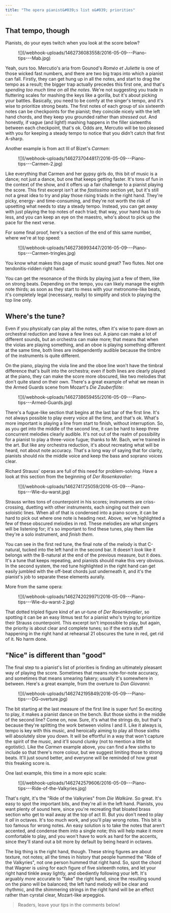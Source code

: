 ```yaml
---
title: "The opera pianist&#039;s list o&#039; priorities"
---
```


## That tempo, though

Pianists, do your eyes twitch when you look at the score below?

<figure data-type="image">
![](/webhook-uploads/1462736083558/2016-05-09---Piano-tips---Mab.jpg)
</figure>

Yeah, ours too. Mercutio's aria from Gounod's *Roméo et Juliette* is one of those wicked fast numbers, and there are two big traps into which a pianist can fall. Firstly, they can get hung up in all the notes, and start to drag the tempo as a result; the bigger trap actually precedes this first one, and that's *spending too much time on all the notes*. We're not suggesting you trade in fluttering scales for mashing the keys like a gorilla, but it's about picking your battles. Basically, you need to be comfy at the singer's tempo, and it's wise to prioritize strong beats. The first notes of each group of six sixteenth notes can be checkpoints for the pianist; they coincide nicely with the left hand chords, and they keep you grounded rather than *stressed out*. And honestly, if vague (and light!) mashing happens in the filler sixteenths between each checkpoint, that's ok. Odds are, Mercutio will be too pleased with you for keeping a steady tempo to notice that you didn't catch that first A-sharp.

Another example is from act III of Bizet's *Carmen*:

<figure data-type="image">![](/webhook-uploads/1462737044817/2016-05-09---Piano-tips---Carmen-2.jpg)
</figure>

Like everything that Carmen and her gypsy girls do, this bit of music is a dance; not just a dance, but one that keeps getting faster. It's tons of fun in the context of the show, and it offers up a fair challenge to a pianist playing the score. This first excerpt isn't at the *fastissimo* section yet, but it's still not a great idea to try and play those rising triads in the right hand. They're picky, energy- and time-consuming, and they're not worth the risk of upsetting what needs to stay a steady tempo. Instead, you can get away with just playing the top notes of each triad; that way, your hand has to do less, and you can keep an eye on the maestro, who's about to pick up the pace for the next verse.

For some final proof, here's a section of the end of this same number, where we're at top speed:

<figure data-type="image">
![](/webhook-uploads/1462736993447/2016-05-09---Piano-tips---Carmen-tringles.jpg)
</figure>

You know what makes this page of music sound great? Two flutes. Not one tendonitis-ridden right hand. 

You can get the resonance of the thirds by playing just a few of them, like on strong beats. Depending on the tempo, you can likely manage the eighth note thirds; as soon as they start to mess with your metronome-like beats, it's completely legal (necessary, really) to simplify and stick to playing the top line only.

## Where's the tune?

Even if you physically can play all the notes, often it's wise to pare down an orchestral reduction and leave a few lines out. A piano can make a lot of different sounds, but an orchestra can make more; that means that when the violas are playing something, and an oboe is playing something different at the same time, both lines are independently audible because the timbre of the instruments is quite different.

On the piano, playing the viola line and the oboe line won't have the timbral difference that's built into the orchestra; even if both lines are clearly played at the piano, they can make the score more obscured, like two melodies that don't quite stand on their own. There's a great example of what we mean in the Armed Guards scene from Mozart's *Die Zauberflöte*:

<figure data-type="image">
![](/webhook-uploads/1462738659455/2016-05-09---Piano-tips---Armed-Guards.jpg)
</figure>

There's a fugue-like section that begins at the last bar of the first line. It's not always possible to play every voice all the time, and that's ok. What's more important is playing a line from start to finish, without interruption. So, as you get into the middle of the second line, it can be hard to keep three concurrent melodies clearly audible. It's not out of the realm of possibility for a pianist to play a three-voice fugue; thanks to Mr. Bach, we're trained in the art. But like any orchestra reduction, it's about recreating what will be heard, not about note accuracy. That's a long way of saying that for clarity, pianists should nix the middle voice and keep the bass and soprano voices clear.

Richard Strauss' operas are full of this need for problem-solving. Have a look at this section from the beginning of *Der Rosenkavalier*:

<figure data-type="image">
![](/webhook-uploads/1462741725059/2016-05-09---Piano-tips---Wie-du-warst.jpg)
</figure>

Strauss writes tons of counterpoint in his scores; instruments are criss-crossing, duetting with other instruments, each singing out their own soloistic lines. When all of that is condensed into a piano score, it can be hard to pick out where one note is heading next. Above, we've highlighted a few of these obscured melodies in red. These melodies are what singers will be listening for; it's so important to find these tunes, play them like they're a solo instrument, and *finish them*.

You can see in the first red tune, the final note of the melody is that C-natural, tucked into the left hand in the second bar. It doesn't *look* like it belongs with the B-natural at the end of the previous measure, but it does. It's a tune that keeps repeating, and pianists should make this very obvious. In the second system, the red tune highlighted in the right hand can get easily jumbled with the off-beat chords just underneath it, and it's the pianist's job to separate these elements aurally.

More from the same opera:

<figure data-type="image">
![](/webhook-uploads/1462742029971/2016-05-09---Piano-tips---Wie-du-warst-2.jpg)
</figure>

That dotted tripled figure kind of an ur-tune of *Der Rosenkavalier*, so spotting it can be an easy litmus test for a pianist who's trying to prioritize their Strauss counterpoint. This excerpt isn't impossible to play, but again, the priority is about clear and complete tunes; so if the extra stuff happening in the right hand at rehearsal 21 obscures the tune in red, get rid of it. No harm done.

## "Nice" is different than "good"

The final step to a pianist's list of priorities is finding an ultimately pleasant way of playing the score. Sometimes that means note-for-note accuracy, and sometimes that means smearing fakery; usually it's somewhere in between. Here's a great example, from the overture to *Don Giovanni*:

<figure data-type="image">
![](/webhook-uploads/1462742195849/2016-05-09---Piano-tips---DG-overture.jpg)
</figure>

The bit starting at the last measure of the first line is super fun! So exciting to play, it makes a pianist dance on the bench. But those sixths in the middle of the second line? Come on, now. Sure, it's what the strings do, but that's because they're splitting the work between violins I and II. Like it always is, tempo is key with this music, and heroically aiming to play all those sixths will absolutely slow you down. It will be effortful in a way that won't capture the spirit of the music, and it'll sound clunky (not to mention a little bit egotistic). Like the *Carmen* example above, you can find a few sixths to include so that there's more colour, but we suggest limiting those to strong beats. It'll just sound better, and everyone will be reminded of how great this freaking score is.

One last example, this time in a more epic scale:

<figure data-type="image">
![](/webhook-uploads/1462742579606/2016-05-09---Piano-tips---Ride-of-the-Valkyries.jpg)
</figure>

That's right, it's the "Ride of the Valkyries" from *Die Walküre*. So great. It's easy to spot the important bits, and they're all in the left hand. Pianists, you want plenty of sound here, since you're recreating that bloated brass section who get to wail away at the top of act III. But you don't need to play it *all* in octaves. It's too much work, and you'll play wrong notes. This bit is too famous for wrong notes. An easy solution is to take the notes that aren't accented, and condense them into a single note; this will help make it more comfortable to play, and you won't have to work as hard for the accents, since they'll stand out a bit more by default by being heard in octaves.

The big thing is the right hand, though. These string figures are about texture, not notes; all the times in history that people hummed the "Ride of the Valkyries", not one person hummed that right hand. So, spot the chord that Wagner is using for each figure of five sixteenth notes, and let your right hand tinkle away lightly, and obediently following your left. It's arguably *more* accurate to "fake" the right hand, since the resulting sound on the piano will be balanced; the left hand melody will be clear and rhythmic, and the shimmering strings in the right hand will be an effect rather than cyrstal clear, Mozart-like arpeggios. 

>Readers, leave your tips in the comments below!
